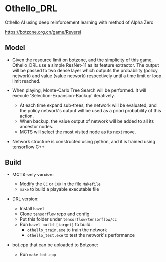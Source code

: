# Othello_DRL
Othello AI using deep reinforcement learning with method of Alpha Zero

https://botzone.org.cn/game/Reversi

## Model
- Given the resource limit on botzone, and the simplicity of this game, Othello_DRL use a simple ResNet-11 as its feature extractor. The output will be passed to two dense layer which outputs the probability (policy network) and value (value network) respectively until a time limit or loop limit reached.

- When playing, Monte-Carlo Tree Search will be performed. It will execute 'Selection-Expansion-Backup' iteratively.
    - At each time expand sub-trees, the network will be evaluated, and the policy network's output will be used as a priori probability of this action.
    - When backup, the value output of network will be added to all its ancestor nodes.
    - MCTS will select the most visited node as its next move.

- Network structure is constructed using python, and it is trained using tensorflow C++

## Build
- MCTS-only version:
    - Modify the `CC` or `CXX` in the file `Makefile`
    - `make` to build a playable executable file

- DRL version:
    - Install `bazel`
    - Clone `tensorflow` repo and config
    - Put this folder under `tensorflow/tensorflow/cc`
    - Run `bazel build [target]` to build:
        - `othello_train.exe` to train the network
        - `othello_test.exe` to test the network's performance

- bot.cpp that can be uploaded to Botzone:
    - Run `make bot.cpp`
